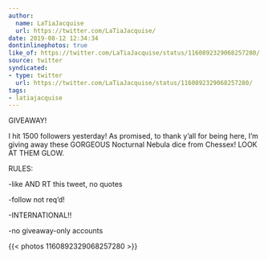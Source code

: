 ```yaml
---
author:
  name: LaTiaJacquise
  url: https://twitter.com/LaTiaJacquise/
date: 2019-08-12 12:34:34
dontinlinephotos: true
like_of: https://twitter.com/LaTiaJacquise/status/1160892329068257280/
source: twitter
syndicated:
- type: twitter
  url: https://twitter.com/LaTiaJacquise/status/1160892329068257280/
tags:
- latiajacquise
---
```


GIVEAWAY!



I hit 1500 followers yesterday! As promised, to thank y’all for being here, I’m giving away these GORGEOUS Nocturnal Nebula dice from Chessex! LOOK AT THEM GLOW.



RULES:

-like AND RT this tweet, no quotes 

-follow not req’d!

-INTERNATIONAL!!

-no giveaway-only accounts 

{{< photos 1160892329068257280 >}}